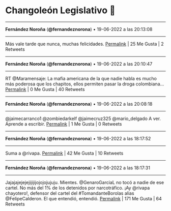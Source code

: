 # Changoleón Legislativo 🙈
*****
**Fernández Noroña** (**@fernandeznorona**) • 19-06-2022 a las 20:13:08
*****
Más vale tarde que nunca, muchas felicidades.
[Permalink](https://twitter.com/fernandeznorona/status/1538736683524530177) | 25 Me Gusta | 2 Retweets
*****
**Fernández Noroña** (**@fernandeznorona**) • 19-06-2022 a las 20:10:47
*****
RT @Maramensaje: La mafia americana de la que nadie habla es mucho más poderosa que los chapitos, ellos permiten pasar la droga colombiana…
[Permalink](https://twitter.com/fernandeznorona/status/1538736090927996928) | 0 Me Gusta | 40 Retweets
*****
**Fernández Noroña** (**@fernandeznorona**) • 19-06-2022 a las 20:08:18
*****
@jaimecarranco1 @zombiedarkelf @jaimecruz325 @mario_delgado A ver. Aprende a escribir.
[Permalink](https://twitter.com/fernandeznorona/status/1538735467373506561) | 1 Me Gusta | 0 Retweets
*****
**Fernández Noroña** (**@fernandeznorona**) • 19-06-2022 a las 18:17:52
*****
Suma a @rivapa.
[Permalink](https://twitter.com/fernandeznorona/status/1538707677597077507) | 42 Me Gusta | 10 Retweets
*****
**Fernández Noroña** (**@fernandeznorona**) • 19-06-2022 a las 18:17:31
*****
Jajajajejejejijijijojojojujuju. Mientes. @GenaroGarciaL no tocó a nadie de ese cartel. No más del 1% de los detenidos por narcotráfico. ¡Ay @rivapa chayotero!, defensor del cartel del #TomandanteBorolas alias @FelipeCalderon. El que entendió, entendió.
[Permalink](https://twitter.com/fernandeznorona/status/1538707589650948098) | 171 Me Gusta | 64 Retweets